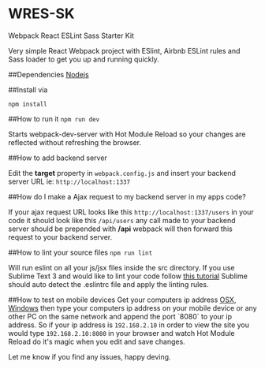 # WRES-SK
Webpack React ESLint Sass Starter Kit

Very simple React Webpack project with ESlint, Airbnb ESLint rules and Sass loader to get you up and running quickly.

##Dependencies
[Nodejs](https://nodejs.org/en/)

##Install via

`npm install`

##How to run it
`npm run dev`

Starts webpack-dev-server with Hot Module Reload so your changes are reflected without refreshing the browser.

##How to add backend server

Edit the **target** property in `webpack.config.js` and insert your backend server URL ie: `http://localhost:1337`

##How do I make a Ajax request to my backend server in my apps code?

If your ajax request URL looks like this `http://localhost:1337/users` in your code it should look like this `/api/users` any call made to your backend server should be prepended with **/api** webpack will then forward this request to your backend server.

##How to lint your source files
`npm run lint`

Will run eslint on all your js/jsx files inside the src directory. If you use Sublime Text 3 and would like to lint your code follow [this tutorial](https://medium.com/@dan_abramov/lint-like-it-s-2015-6987d44c5b48#.y7kt7x4qa) Sublime should auto detect the .eslintrc file and apply the linting rules.

##How to test on mobile devices
Get your computers ip address [OSX](http://www.wikihow.com/Find-Your-IP-Address-on-a-Mac), [Windows](http://www.wikihow.com/Find-Your-IP-Address-\(Windows-7/8,-Windows-XP\)) then type your computers ip address on your mobile device or any other PC on the same network and append the port `8080` to your ip address. So if your ip address is `192.168.2.10` in order to view the site you would type `192.168.2.10:8080` in your browser and watch Hot Module Reload do it's magic when you edit and save changes.

Let me know if you find any issues, happy deving.
